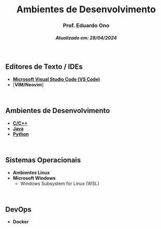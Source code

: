 <h1 align="center">Ambientes de Desenvolvimento</h1>

<h3 align="center">Prof. Eduardo Ono</h3>

<h5 align="center">Atualizado em: 28/04/2024</h5>

&nbsp;

## Editores de Texto / IDEs

* [__Microsoft Visual Studio Code (VS Code)__](./vscode/)
* [__VIM/Neovim__]

&nbsp;

## Ambientes de Desenvolvimento

* [__C/C++__](./c-cpp/)
* [__Java__](./java/)
* [__Python__](./python/)

&nbsp;

## Sistemas Operacionais

* __Ambientes Linux__
* __Microsoft Windows__
  * Windows Subsystem for Linux (WSL)

&nbsp;

## DevOps

* __Docker__

&nbsp;
